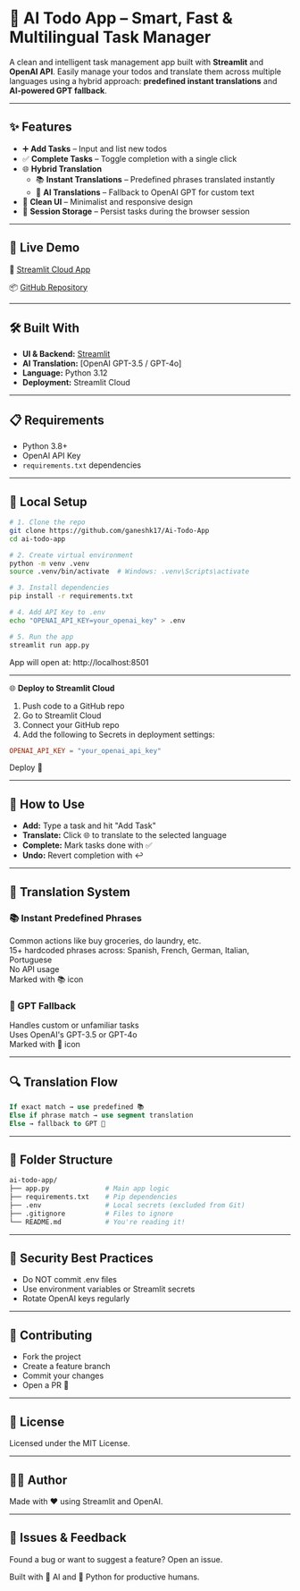 
# 🤖 AI Todo App – Smart, Fast & Multilingual Task Manager

A clean and intelligent task management app built with **Streamlit** and **OpenAI API**. Easily manage your todos and translate them across multiple languages using a hybrid approach: **predefined instant translations** and **AI-powered GPT fallback**.

---

## ✨ Features

- ➕ **Add Tasks** – Input and list new todos  
- ✅ **Complete Tasks** – Toggle completion with a single click  
- 🌐 **Hybrid Translation**  
  - 📚 **Instant Translations** – Predefined phrases translated instantly  
  - 🤖 **AI Translations** – Fallback to OpenAI GPT for custom text  
- 🎨 **Clean UI** – Minimalist and responsive design  
- 💾 **Session Storage** – Persist tasks during the browser session  

---

## 🚀 Live Demo

🔗 [Streamlit Cloud App](https://ganeshk17-ai-todo-app-app-ttmaev.streamlit.app/)

📦 [GitHub Repository](https://github.com/ganeshk17/Ai-Todo-App)

---

## 🛠️ Built With

- **UI & Backend:** [Streamlit](https://streamlit.io)  
- **AI Translation:** [OpenAI GPT-3.5 / GPT-4o]  
- **Language:** Python 3.12  
- **Deployment:** Streamlit Cloud  

---

## 📋 Requirements

- Python 3.8+
- OpenAI API Key
- `requirements.txt` dependencies

---

## 🔧 Local Setup

```bash
# 1. Clone the repo
git clone https://github.com/ganeshk17/Ai-Todo-App
cd ai-todo-app

# 2. Create virtual environment
python -m venv .venv
source .venv/bin/activate  # Windows: .venv\Scripts\activate

# 3. Install dependencies
pip install -r requirements.txt

# 4. Add API Key to .env
echo "OPENAI_API_KEY=your_openai_key" > .env

# 5. Run the app
streamlit run app.py
```

App will open at: http://localhost:8501

---

🌐 **Deploy to Streamlit Cloud**

1. Push code to a GitHub repo  
2. Go to Streamlit Cloud  
3. Connect your GitHub repo  
4. Add the following to Secrets in deployment settings:

```toml
OPENAI_API_KEY = "your_openai_api_key"
```

Deploy 🎉

---

## 🎯 How to Use

- **Add:** Type a task and hit "Add Task"  
- **Translate:** Click 🌐 to translate to the selected language  
- **Complete:** Mark tasks done with ✅  
- **Undo:** Revert completion with ↩️  

---

## 🧠 Translation System

### 📚 Instant Predefined Phrases

Common actions like buy groceries, do laundry, etc.  
15+ hardcoded phrases across: Spanish, French, German, Italian, Portuguese  
No API usage  
Marked with 📚 icon

### 🤖 GPT Fallback

Handles custom or unfamiliar tasks  
Uses OpenAI's GPT-3.5 or GPT-4o  
Marked with 🤖 icon

---

## 🔍 Translation Flow

```sql
If exact match → use predefined 📚
Else if phrase match → use segment translation
Else → fallback to GPT 🤖
```

---

## 📁 Folder Structure

```bash
ai-todo-app/
├── app.py              # Main app logic
├── requirements.txt    # Pip dependencies
├── .env                # Local secrets (excluded from Git)
├── .gitignore          # Files to ignore
└── README.md           # You're reading it!
```

---

## 🔐 Security Best Practices

- Do NOT commit .env files  
- Use environment variables or Streamlit secrets  
- Rotate OpenAI keys regularly  

---

## 🤝 Contributing

- Fork the project  
- Create a feature branch  
- Commit your changes  
- Open a PR 🚀

---

## 📝 License

Licensed under the MIT License.

---

## 👨‍💻 Author

Made with ❤️ using Streamlit and OpenAI.

---

## 🐛 Issues & Feedback

Found a bug or want to suggest a feature? Open an issue.

Built with 🧠 AI and 🧰 Python for productive humans.
